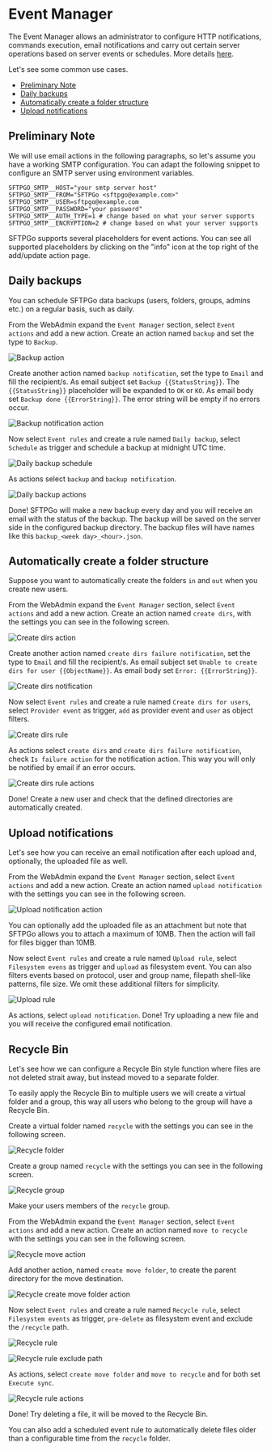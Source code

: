 # Event Manager

The Event Manager allows an administrator to configure HTTP notifications, commands execution, email notifications and carry out certain server operations based on server events or schedules. More details [here](../eventmanager.md).

Let's see some common use cases.

- [Preliminary Note](#preliminary-note)
- [Daily backups](#daily-backups)
- [Automatically create a folder structure](#automatically-create-a-folder-structure)
- [Upload notifications](#upload-notifications)

## Preliminary Note

We will use email actions in the following paragraphs, so let's assume you have a working SMTP configuration.
You can adapt the following snippet to configure an SMTP server using environment variables.

```shell
SFTPGO_SMTP__HOST="your smtp server host"
SFTPGO_SMTP__FROM="SFTPGo <sftpgo@example.com>"
SFTPGO_SMTP__USER=sftpgo@example.com
SFTPGO_SMTP__PASSWORD="your password"
SFTPGO_SMTP__AUTH_TYPE=1 # change based on what your server supports
SFTPGO_SMTP__ENCRYPTION=2 # change based on what your server supports
```

SFTPGo supports several placeholders for event actions. You can see all supported placeholders by clicking on the "info" icon at the top right of the add/update action page.

## Daily backups

You can schedule SFTPGo data backups (users, folders, groups, admins etc.) on a regular basis, such as daily.

From the WebAdmin expand the `Event Manager` section, select `Event actions` and add a new action.
Create an action named `backup` and set the type to `Backup`.

![Backup action](./img/backup-action.png)

Create another action named `backup notification`, set the type to `Email` and fill the recipient/s.
As email subject set `Backup {{StatusString}}`. The `{{StatusString}}` placeholder will be expanded to `OK` or `KO`.
As email body set `Backup done {{ErrorString}}`. The error string will be empty if no errors occur.

![Backup notification action](./img/backup-notification-action.png)

Now select `Event rules` and create a rule named `Daily backup`, select `Schedule` as trigger and schedule a backup at midnight UTC time.

![Daily backup schedule](./img/daily-backup-schedule.png)

As actions select `backup` and `backup notification`.

![Daily backup actions](./img/daily-backup-actions.png)

Done! SFTPGo will make a new backup every day and you will receive an email with the status of the backup. The backup will be saved on the server side in the configured backup directory. The backup files will have names like this `backup_<week day>_<hour>.json`.

## Automatically create a folder structure

Suppose you want to automatically create the folders `in` and `out` when you create new users.

From the WebAdmin expand the `Event Manager` section, select `Event actions` and add a new action.
Create an action named `create dirs`, with the settings you can see in the following screen.

![Create dirs action](./img/create-dirs-action.png)

Create another action named `create dirs failure notification`, set the type to `Email` and fill the recipient/s.
As email subject set `Unable to create dirs for user {{ObjectName}}`.
As email body set `Error: {{ErrorString}}`.

![Create dirs notification](./img/create-dirs-failure-notification.png)

Now select `Event rules` and create a rule named `Create dirs for users`, select `Provider event` as trigger, `add` as provider event and `user` as object filters.

![Create dirs rule](./img/create-dirs-rule.png)

As actions select `create dirs` and `create dirs failure notification`, check `Is failure action` for the notification action.
This way you will only be notified by email if an error occurs.

![Create dirs rule actions](./img/create-dirs-rule-actions.png)

Done! Create a new user and check that the defined directories are automatically created.

## Upload notifications

Let's see how you can receive an email notification after each upload and, optionally, the uploaded file as well.

From the WebAdmin expand the `Event Manager` section, select `Event actions` and add a new action.
Create an action named `upload notification` with the settings you can see in the following screen.

![Upload notification action](./img/upload-notification.png)

You can optionally add the uploaded file as an attachment but note that SFTPGo allows you to attach a maximum of 10MB. Then the action will fail for files bigger than 10MB.

Now select `Event rules` and create a rule named `Upload rule`, select `Filesystem evens` as trigger and `upload` as filesystem event.
You can also filters events based on protocol, user and group name, filepath shell-like patterns, file size. We omit these additional filters for simplicity.

![Upload rule](./img/upload-rule.png)

As actions, select `upload notification`.
Done! Try uploading a new file and you will receive the configured email notification.

## Recycle Bin

Let's see how we can configure a Recycle Bin style function where files are not deleted strait away, but instead moved to a separate folder.

To easily apply the Recycle Bin to multiple users we will create a virtual folder and a group, this way all users who belong to the group will have a Recycle Bin.

Create a virtual folder named `recycle` with the settings you can see in the following screen.

![Recycle folder](./img/recycle-folder.png)

Create a group named `recycle` with the settings you can see in the following screen.

![Recycle group](./img/recycle-group.png)

Make your users members of the `recycle` group.

From the WebAdmin expand the `Event Manager` section, select `Event actions` and add a new action.
Create an action named `move to recycle` with the settings you can see in the following screen.

![Recycle move action](./img/recycle-move-action.png)

Add another action, named `create move folder`, to create the parent directory for the move destination.

![Recycle create move folder action](./img/recycle-move-folder-action.png)

Now select `Event rules` and create a rule named `Recycle rule`, select `Filesystem events` as trigger, `pre-delete` as filesystem event and exclude the `/recycle` path.

![Recycle rule](./img/recycle-rule.png)

![Recycle rule exclude path](./img/recycle-rule-path.png)

As actions, select `create move folder` and `move to recycle` and for both set `Execute sync`.

![Recycle rule actions](./img/recycle-rule-actions.png)

Done! Try deleting a file, it will be moved to the Recycle Bin.

You can also add a scheduled event rule to automatically delete files older than a configurable time from the `recycle` folder.
